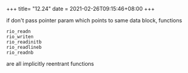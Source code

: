 +++
title= "12.24"
date = 2021-02-26T09:15:46+08:00
+++

if don't pass pointer param which points to same data block, functions

    rio_readn
    rio_writen
    rio_readinitb
    rio_readlineb
    rio_readnb

are all implicitly reentrant functions





